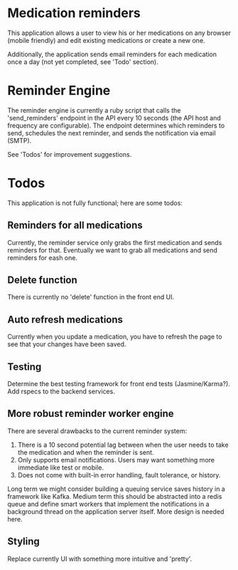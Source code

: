 # Medication reminders

This application allows a user to view his or her medications on any browser (mobile friendly) and edit existing medications or create a new one. 

Additionally, the application sends email reminders for each medication once a day (not yet completed, see 'Todo' section).

# Reminder Engine

The reminder engine is currently a ruby script that calls the 'send_reminders' endpoint in the API every 10 seconds (the API host and frequency are configurable). The endpoint determines which reminders to send, schedules the next reminder, and sends the notification via email (SMTP).

See 'Todos' for improvement suggestions.

# Todos

This application is not fully functional; here are some todos:

## Reminders for all medications

Currently, the reminder service only grabs the first medication and sends reminders for that. Eventually we want to grab all medications and send reminders for eash one. 

## Delete function

There is currently no 'delete' function in the front end UI.

## Auto refresh medications

Currently when you update a medication, you have to refresh the page to see that your changes have been saved. 

## Testing

Determine the best testing framework for front end tests (Jasmine/Karma?).
Add rspecs to the backend services.

## More robust reminder worker engine

There are several drawbacks to the current reminder system:
1. There is a 10 second potential lag between when the user needs to take the medication and when the reminder is sent.
2. Only supports email notifications. Users may want something more immediate like test or mobile.
3. Does not come with built-in error handling, fault tolerance, or history.

Long term we might consider building a queuing service saves history in a framework like Kafka. Medium term this should be abstracted into a redis queue and define smart workers that implement the notifications in a background thread on the application server itself. More design is needed here. 

## Styling

Replace currently UI with something more intuitive and 'pretty'.


